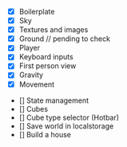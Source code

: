 - [x] Boilerplate
- [x] Sky
- [x] Textures and images
- [x] Ground // pending to check
- [x] Player
- [x] Keyboard inputs
- [x] First person view
- [x] Gravity
- [x] Movement
- [] State management
- [] Cubes
- [] Cube type selector (Hotbar)
- [] Save world in localstorage
- [] Build a house